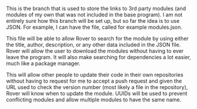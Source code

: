 This is the branch that is used to store the links to 3rd party modules (and modules of my own that was not included in the base program). I am not entirely sure how this branch will be set up, but so far the idea is to use JSON. For example, I can have the file, called for example modules.json.

This file will be able to allow Rover to search for the module by using either the title, author, description, or any other data included in the JSON file. Rover will allow the user to download the modules without having to ever leave the program. It will also make searching for dependencies a lot easier, much like a package manager.

This will allow other people to update their code in their own repositories without having to request for me to accept a push request and given the URL used to check the version number (most likely a file in the repository), Rover will know when to update the module. UUIDs will be used to prevent conflicting modules and allow multiple modules to have the same name.
